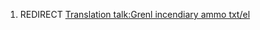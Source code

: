 1.  REDIRECT [Translation talk:Grenl incendiary ammo
    txt/el](Translation_talk:Grenl_incendiary_ammo_txt/el "wikilink")
